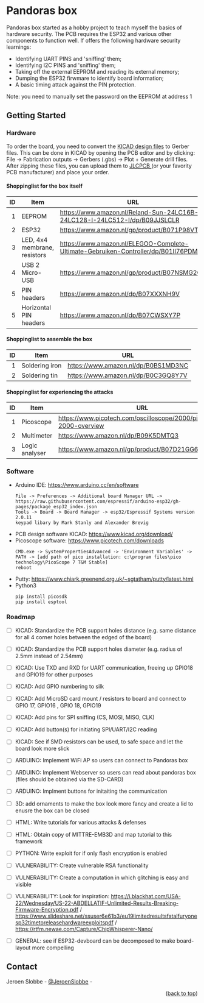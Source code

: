 # Pandoras box

Pandoras box started as a hobby project to teach myself the basics of hardware security. The PCB requires the ESP32 and various other components to function well. If offers the following hardware security learnings:

* Identifying UART PINS and 'sniffing' them;
* Identifying I2C PINS and 'sniffing' them;
* Taking off the external EEPROM and reading its external memory;
* Dumping the ESP32 firwmare to identify board information;
* A basic timing attack against the PIN protection.

Note: you need to manually set the password on the EEPROM at address 1

## Getting Started

### Hardware 
To order the board, you need to convert the <a href="https://github.com/JeroenSlobbe/Hardware/tree/main/Pandoras%20box/KICAD%20design/1.0">KICAD design files</a> to Gerber files. This can be done in KICAD by opening the PCB editor and by clicking: File -> Fabrication outputs -> Gerbers (.gbs) -> Plot + Generate drill files. After zipping these files, you can upload them to <a href="https://jlcpcb.com/"> JLCPCB </a> (or your favority PCB manufacturer) and place your order.

#### Shoppinglist for the box itself

| ID | Item | URL |
|-----:|-----------|-----------|
|     1| EEPROM    |https://www.amazon.nl/Reland-Sun-24LC16B-I-24LC128-I-24LC512-I/dp/B09JJSLCLR|
|     2| ESP32    |https://www.amazon.nl/gp/product/B071P98VTG/|
|     3| LED, 4x4 membrane, resistors| https://www.amazon.nl/ELEGOO-Complete-Ultimate-Gebruiken-Controller/dp/B01II76PDM|
|     4| USB 2 Micro-USB    |https://www.amazon.nl/gp/product/B07NSMG2QQ|
|     5| PIN headers      |https://www.amazon.nl/dp/B07XXXNH9V |
|     5| Horizontal PIN headers     | https://www.amazon.nl/dp/B07CWSXY7P |

####  Shoppinglist to assemble the box

| ID | Item | URL |
|-----:|-----------|-----------|
|     1| Soldering iron    |https://www.amazon.nl/dp/B0BS1MD3NC|
|     2| Soldering tin    | https://www.amazon.nl/dp/B0C3GQ8Y7V|


#### Shoppinglist for experiencing the attacks

| ID | Item | URL |
|-----:|-----------|-----------|
|     1| Picoscope    |https://www.picotech.com/oscilloscope/2000/picoscope-2000-overview|
|     2| Multimeter    |https://www.amazon.nl/dp/B09K5DMTQ3|
|     3| Logic analyser| https://www.amazon.nl/gp/product/B07D21GG6J|

### Software

* Arduino IDE: https://www.arduino.cc/en/software
  ```
  File -> Preferences -> Additional board Manager URL -> https://raw.githubusercontent.com/espressif/arduino-esp32/gh-pages/package_esp32_index.json
  Tools -> Board -> Board Manager -> esp32/Espressif Systems version 2.0.11
  keypad libary by Mark Stanly and Alexander Brevig
  ```
* PCB design software KICAD: https://www.kicad.org/download/
* Picoscope software: https://www.picotech.com/downloads
  ```
  CMD.exe -> SystemPropertiesAdvanced -> 'Environment Variables' -> PATH -> [add path of pico installation: c:\program files\pico technology\PicoScope 7 T&M Stable]
  reboot
  ```
* Putty: https://www.chiark.greenend.org.uk/~sgtatham/putty/latest.html
* Python3
  ```
  pip install picosdk
  pip install esptool
  ```

### Roadmap
- [ ] KICAD: Standardize the PCB support holes distance (e.g. same distance for all 4 corner holes between the edged of the board)  
- [ ] KICAD: Standardize the PCB support holes diameter (e.g. radius of 2.5mm instead of 2.54mm)
- [ ] KICAD: Use TXD and RXD for UART communication, freeing up GPIO18 and GPIO19 for other purposes
- [ ] KICAD: Add GPIO numbering to silk
- [ ] KICAD: Add MicroSD card mount / resistors to board and connect to GPIO 17, GPIO16 , GPIO 18, GPIO19
- [ ] KICAD: Add pins for SPI sniffing (CS, MOSI, MISO, CLK)
- [ ] KICAD: Add button(s) for initiating SPI/UART/I2C reading
- [ ] KICAD: See if SMD resistors can be used, to safe space and let the board look more slick
- [ ] ARDUINO: Implement WiFi AP so users can connect to Pandoras box
- [ ] ARDUINO: Implement Webserver so users can read about pandoras box (files should be obtained via the SD-CARD)
- [ ] ARDUINO: Implment buttons for initaiting the communication
- [ ] 3D: add ornaments to make the box look more fancy and create a lid to enusre the box can be closed
- [ ] HTML: Write tutorials for various attacks & defenses
- [ ] HTML: Obtain copy of MITTRE-EMB3D and map tutorial to this framework
- [ ] PYTHON: Write exploit for if only flash encryption is enabled
- [ ] VULNERABILITY: Create vulnerable RSA functionality
- [ ] VULNERABILITY: Create a computation in which glitching is easy and visible
- [ ] VULNERABILITY: Look for inspiration: https://i.blackhat.com/USA-22/Wednesday/US-22-ABDELLATIF-Unlimited-Results-Breaking-Firmware-Encryption.pdf / https://www.slideshare.net/ssuser6e61b3/eu19limitedresultsfatalfuryonesp32timetoreleasehardwareexploitspdf / https://rtfm.newae.com/Capture/ChipWhisperer-Nano/
- [ ] GENERAL: see if ESP32-devboard can be decomposed to make board-layout more compelling


<!-- CONTACT -->
## Contact

Jeroen Slobbe - [@JeroenSlobbe](https://twitter.com/JeroenSlobbe) -

<p align="right">(<a href="#readme-top">back to top</a>)</p>
